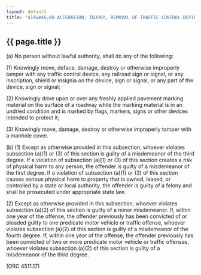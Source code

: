 ---
layout: default 
title: "414&#46;08 ALTERATION, INJURY, REMOVAL OF TRAFFIC CONTROL DEVICES."---

{{ page.title }}
----------------

​(a) No person without lawful authority, shall do any of the following:

​(1) Knowingly move, deface, damage, destroy or otherwise improperly
tamper with any traffic control device, any railroad sign or signal, or
any inscription, shield or insignia on the device, sign or signal, or
any part of the device, sign or signal;

​(2) Knowingly drive upon or over any freshly applied pavement marking
material on the surface of a roadway while the marking material is in an
undried condition and is marked by flags, markers, signs or other
devices intended to protect it;

​(3) Knowingly move, damage, destroy or otherwise improperly tamper with
a manhole cover.

​(b) (1) Except as otherwise provided in this subsection, whoever
violates subsection (a)(1) or (3) of this section is guilty of a
misdemeanor of the third degree. If a violation of subsection (a)(1) or
(3) of this section creates a risk of physical harm to any person, the
offender is guilty of a misdemeanor of the first degree. If a violation
of subsection (a)(1) or (3) of this section causes serious physical harm
to property that is owned, leased, or controlled by a state or local
authority, the offender is guilty of a felony and shall be prosecuted
under appropriate state law.

​(2) Except as otherwise provided in this subsection, whoever violates
subsection (a)(2) of this section is guilty of a minor misdemeanor. If,
within one year of the offense, the offender previously has been
convicted of or pleaded guilty to one predicate motor vehicle or traffic
offense, whoever violates subsection (a)(2) of this section is guilty of
a misdemeanor of the fourth degree. If, within one year of the offense,
the offender previously has been convicted of two or more predicate
motor vehicle or traffic offenses, whoever violates subsection (a)(2) of
this section is guilty of a misdemeanor of the third degree.

(ORC 4511.17)
